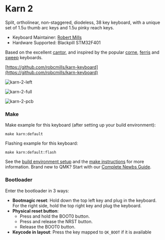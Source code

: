 # Karn 2

Split, ortholinear, non-staggered, diodeless, 38 key keyboard, with a unique set of 1.5u thumb arc keys and 1.5u pinky reach keys. 

* Keyboard Maintainer: [Robert Mills](https://github.com/robcmills)
* Hardware Supported: Blackpill STM32F401

Based on the excellent [cantor](https://github.com/diepala/cantor), and inspired by the popular [corne](https://github.com/foostan/crkbd), [ferris](https://github.com/pierrechevalier83/ferris) and [sweep](https://github.com/davidphilipbarr/Sweep) keyboards.

[https://github.com/robcmills/karn-keyboard](https://github.com/robcmills/karn-keyboard)

![karn-2-left](https://i.imgur.com/vm6XFyIh.jpeg)

![karn-2-full](https://i.imgur.com/R7WnlC3h.jpeg)

![karn-2-pcb](https://i.imgur.com/EQqyyEDh.png)


### Make

Make example for this keyboard (after setting up your build environment):

    make karn:default

Flashing example for this keyboard:

    make karn:default:flash

See the [build environment setup](https://docs.qmk.fm/#/getting_started_build_tools) and the [make instructions](https://docs.qmk.fm/#/getting_started_make_guide) for more information. Brand new to QMK? Start with our [Complete Newbs Guide](https://docs.qmk.fm/#/newbs).


### Bootloader

Enter the bootloader in 3 ways:

* **Bootmagic reset**: Hold down the top left key and plug in the keyboard. For the right side, hold the top right key and plug the keyboard.
* **Physical reset button**: 
  * Press and hold the BOOT0 button.
  * Press and release the NRST button.
  * Release the BOOT0 button.
* **Keycode in layout**: Press the key mapped to `QK_BOOT` if it is available

